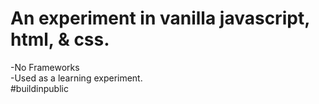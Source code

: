 # An experiment in vanilla javascript, html, & css. 

-No Frameworks<br>
-Used as a learning experiment.<br>
#buildinpublic
